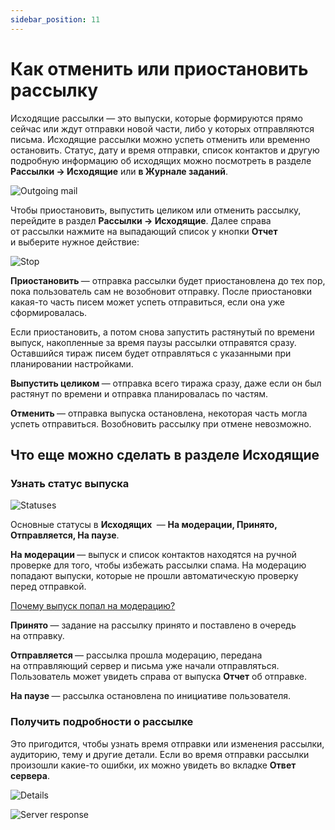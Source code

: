 ```yaml
---
sidebar_position: 11
---
```


# Как отменить или приостановить рассылку

Исходящие рассылки — это выпуски, которые формируются прямо сейчас или ждут отправки новой части, либо у которых отправляются письма. Исходящие рассылки можно успеть отменить или временно остановить. Статус, дату и время отправки, список контактов и другую подробную информацию об исходящих можно посмотреть в разделе **Рассылки → Исходящие** или **в Журнале заданий**.

![Outgoing mail](/img/email-campaigns/create-your-campaign/how-to-stop-emails/outgoing-mail.jpg) <br/>

Чтобы приостановить, выпустить целиком или отменить рассылку, перейдите в&nbsp;раздел **Рассылки &rarr; Исходящие**. Далее справа от&nbsp;рассылки нажмите на&nbsp;выпадающий список у&nbsp;кнопки **Отчет** и&nbsp;выберите нужное действие:

![Stop](/img/email-campaigns/create-your-campaign/how-to-stop-emails/stop.jpg) <br/>

**Приостановить&nbsp;**&mdash; отправка рассылки будет приостановлена до&nbsp;тех пор, пока пользователь сам не&nbsp;возобновит отправку. После приостановки какая-то часть писем может успеть отправиться, если она уже сформировалась.

Если приостановить, а&nbsp;потом снова запустить растянутый по&nbsp;времени выпуск, накопленные за&nbsp;время паузы рассылки отправятся сразу. Оставшийся тираж писем будет отправляться с&nbsp;указанными при планировании настройками.

**Выпустить целиком&nbsp;**&mdash; отправка всего тиража сразу, даже если он&nbsp;был растянут по&nbsp;времени и&nbsp;отправка планировалась по&nbsp;частям.

**Отменить&nbsp;**&mdash; отправка выпуска остановлена, некоторая часть могла успеть отправиться. Возобновить рассылку при отмене невозможно.

## Что еще можно сделать в&nbsp;разделе Исходящие

### Узнать статус выпуска

![Statuses](/img/email-campaigns/create-your-campaign/how-to-stop-emails/statuses.jpg) <br/>

Основные статусы в&nbsp;**Исходящих&nbsp;** &mdash; **На&nbsp;модерации, Принято, Отправляется, На&nbsp;паузе**.

**На&nbsp;модерации&nbsp;**&mdash; выпуск и&nbsp;список контактов находятся на&nbsp;ручной проверке для того, чтобы избежать рассылки спама. На&nbsp;модерацию попадают выпуски, которые не&nbsp;прошли автоматическую проверку перед отправкой.

[Почему выпуск попал на модерацию?](/docs/faq/moderation.md) <br/>

**Принято&nbsp;**&mdash; задание на&nbsp;рассылку принято и&nbsp;поставлено в&nbsp;очередь на&nbsp;отправку.

**Отправляется&nbsp;**&mdash; рассылка прошла модерацию, передана на&nbsp;отправляющий сервер и&nbsp;письма уже начали отправляться. Пользователь может увидеть справа от&nbsp;выпуска **Отчет** об&nbsp;отправке.

**На&nbsp;паузе&nbsp;**&mdash; рассылка остановлена по&nbsp;инициативе пользователя.

### Получить подробности о рассылке

Это пригодится, чтобы узнать время отправки или изменения рассылки, аудиторию, тему и&nbsp;другие детали. Если во&nbsp;время отправки рассылки произошли какие-то ошибки, их&nbsp;можно увидеть во&nbsp;вкладке **Ответ сервера**.

![Details](/img/email-campaigns/create-your-campaign/how-to-stop-emails/details.jpg) <br/>

![Server response](/img/email-campaigns/create-your-campaign/how-to-stop-emails/server-response.jpg) <br/>
